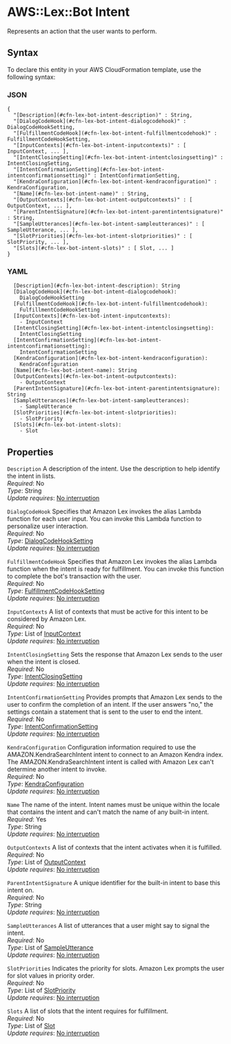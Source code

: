 # AWS::Lex::Bot Intent<a name="aws-properties-lex-bot-intent"></a>

Represents an action that the user wants to perform\.

## Syntax<a name="aws-properties-lex-bot-intent-syntax"></a>

To declare this entity in your AWS CloudFormation template, use the following syntax:

### JSON<a name="aws-properties-lex-bot-intent-syntax.json"></a>

```
{
  "[Description](#cfn-lex-bot-intent-description)" : String,
  "[DialogCodeHook](#cfn-lex-bot-intent-dialogcodehook)" : DialogCodeHookSetting,
  "[FulfillmentCodeHook](#cfn-lex-bot-intent-fulfillmentcodehook)" : FulfillmentCodeHookSetting,
  "[InputContexts](#cfn-lex-bot-intent-inputcontexts)" : [ InputContext, ... ],
  "[IntentClosingSetting](#cfn-lex-bot-intent-intentclosingsetting)" : IntentClosingSetting,
  "[IntentConfirmationSetting](#cfn-lex-bot-intent-intentconfirmationsetting)" : IntentConfirmationSetting,
  "[KendraConfiguration](#cfn-lex-bot-intent-kendraconfiguration)" : KendraConfiguration,
  "[Name](#cfn-lex-bot-intent-name)" : String,
  "[OutputContexts](#cfn-lex-bot-intent-outputcontexts)" : [ OutputContext, ... ],
  "[ParentIntentSignature](#cfn-lex-bot-intent-parentintentsignature)" : String,
  "[SampleUtterances](#cfn-lex-bot-intent-sampleutterances)" : [ SampleUtterance, ... ],
  "[SlotPriorities](#cfn-lex-bot-intent-slotpriorities)" : [ SlotPriority, ... ],
  "[Slots](#cfn-lex-bot-intent-slots)" : [ Slot, ... ]
}
```

### YAML<a name="aws-properties-lex-bot-intent-syntax.yaml"></a>

```
  [Description](#cfn-lex-bot-intent-description): String
  [DialogCodeHook](#cfn-lex-bot-intent-dialogcodehook): 
    DialogCodeHookSetting
  [FulfillmentCodeHook](#cfn-lex-bot-intent-fulfillmentcodehook): 
    FulfillmentCodeHookSetting
  [InputContexts](#cfn-lex-bot-intent-inputcontexts): 
    - InputContext
  [IntentClosingSetting](#cfn-lex-bot-intent-intentclosingsetting): 
    IntentClosingSetting
  [IntentConfirmationSetting](#cfn-lex-bot-intent-intentconfirmationsetting): 
    IntentConfirmationSetting
  [KendraConfiguration](#cfn-lex-bot-intent-kendraconfiguration): 
    KendraConfiguration
  [Name](#cfn-lex-bot-intent-name): String
  [OutputContexts](#cfn-lex-bot-intent-outputcontexts): 
    - OutputContext
  [ParentIntentSignature](#cfn-lex-bot-intent-parentintentsignature): String
  [SampleUtterances](#cfn-lex-bot-intent-sampleutterances): 
    - SampleUtterance
  [SlotPriorities](#cfn-lex-bot-intent-slotpriorities): 
    - SlotPriority
  [Slots](#cfn-lex-bot-intent-slots): 
    - Slot
```

## Properties<a name="aws-properties-lex-bot-intent-properties"></a>

`Description`  <a name="cfn-lex-bot-intent-description"></a>
A description of the intent\. Use the description to help identify the intent in lists\.  
*Required*: No  
*Type*: String  
*Update requires*: [No interruption](https://docs.aws.amazon.com/AWSCloudFormation/latest/UserGuide/using-cfn-updating-stacks-update-behaviors.html#update-no-interrupt)

`DialogCodeHook`  <a name="cfn-lex-bot-intent-dialogcodehook"></a>
Specifies that Amazon Lex invokes the alias Lambda function for each user input\. You can invoke this Lambda function to personalize user interaction\.  
*Required*: No  
*Type*: [DialogCodeHookSetting](aws-properties-lex-bot-dialogcodehooksetting.md)  
*Update requires*: [No interruption](https://docs.aws.amazon.com/AWSCloudFormation/latest/UserGuide/using-cfn-updating-stacks-update-behaviors.html#update-no-interrupt)

`FulfillmentCodeHook`  <a name="cfn-lex-bot-intent-fulfillmentcodehook"></a>
Specifies that Amazon Lex invokes the alias Lambda function when the intent is ready for fulfillment\. You can invoke this function to complete the bot's transaction with the user\.  
*Required*: No  
*Type*: [FulfillmentCodeHookSetting](aws-properties-lex-bot-fulfillmentcodehooksetting.md)  
*Update requires*: [No interruption](https://docs.aws.amazon.com/AWSCloudFormation/latest/UserGuide/using-cfn-updating-stacks-update-behaviors.html#update-no-interrupt)

`InputContexts`  <a name="cfn-lex-bot-intent-inputcontexts"></a>
A list of contexts that must be active for this intent to be considered by Amazon Lex\.  
*Required*: No  
*Type*: List of [InputContext](aws-properties-lex-bot-inputcontext.md)  
*Update requires*: [No interruption](https://docs.aws.amazon.com/AWSCloudFormation/latest/UserGuide/using-cfn-updating-stacks-update-behaviors.html#update-no-interrupt)

`IntentClosingSetting`  <a name="cfn-lex-bot-intent-intentclosingsetting"></a>
Sets the response that Amazon Lex sends to the user when the intent is closed\.  
*Required*: No  
*Type*: [IntentClosingSetting](aws-properties-lex-bot-intentclosingsetting.md)  
*Update requires*: [No interruption](https://docs.aws.amazon.com/AWSCloudFormation/latest/UserGuide/using-cfn-updating-stacks-update-behaviors.html#update-no-interrupt)

`IntentConfirmationSetting`  <a name="cfn-lex-bot-intent-intentconfirmationsetting"></a>
Provides prompts that Amazon Lex sends to the user to confirm the completion of an intent\. If the user answers "no," the settings contain a statement that is sent to the user to end the intent\.  
*Required*: No  
*Type*: [IntentConfirmationSetting](aws-properties-lex-bot-intentconfirmationsetting.md)  
*Update requires*: [No interruption](https://docs.aws.amazon.com/AWSCloudFormation/latest/UserGuide/using-cfn-updating-stacks-update-behaviors.html#update-no-interrupt)

`KendraConfiguration`  <a name="cfn-lex-bot-intent-kendraconfiguration"></a>
Configuration information required to use the AMAZON\.KendraSearchIntent intent to connect to an Amazon Kendra index\. The AMAZON\.KendraSearchIntent intent is called with Amazon Lex can't determine another intent to invoke\.  
*Required*: No  
*Type*: [KendraConfiguration](aws-properties-lex-bot-kendraconfiguration.md)  
*Update requires*: [No interruption](https://docs.aws.amazon.com/AWSCloudFormation/latest/UserGuide/using-cfn-updating-stacks-update-behaviors.html#update-no-interrupt)

`Name`  <a name="cfn-lex-bot-intent-name"></a>
The name of the intent\. Intent names must be unique within the locale that contains the intent and can't match the name of any built\-in intent\.  
*Required*: Yes  
*Type*: String  
*Update requires*: [No interruption](https://docs.aws.amazon.com/AWSCloudFormation/latest/UserGuide/using-cfn-updating-stacks-update-behaviors.html#update-no-interrupt)

`OutputContexts`  <a name="cfn-lex-bot-intent-outputcontexts"></a>
A list of contexts that the intent activates when it is fulfilled\.  
*Required*: No  
*Type*: List of [OutputContext](aws-properties-lex-bot-outputcontext.md)  
*Update requires*: [No interruption](https://docs.aws.amazon.com/AWSCloudFormation/latest/UserGuide/using-cfn-updating-stacks-update-behaviors.html#update-no-interrupt)

`ParentIntentSignature`  <a name="cfn-lex-bot-intent-parentintentsignature"></a>
A unique identifier for the built\-in intent to base this intent on\.  
*Required*: No  
*Type*: String  
*Update requires*: [No interruption](https://docs.aws.amazon.com/AWSCloudFormation/latest/UserGuide/using-cfn-updating-stacks-update-behaviors.html#update-no-interrupt)

`SampleUtterances`  <a name="cfn-lex-bot-intent-sampleutterances"></a>
A list of utterances that a user might say to signal the intent\.  
*Required*: No  
*Type*: List of [SampleUtterance](aws-properties-lex-bot-sampleutterance.md)  
*Update requires*: [No interruption](https://docs.aws.amazon.com/AWSCloudFormation/latest/UserGuide/using-cfn-updating-stacks-update-behaviors.html#update-no-interrupt)

`SlotPriorities`  <a name="cfn-lex-bot-intent-slotpriorities"></a>
Indicates the priority for slots\. Amazon Lex prompts the user for slot values in priority order\.  
*Required*: No  
*Type*: List of [SlotPriority](aws-properties-lex-bot-slotpriority.md)  
*Update requires*: [No interruption](https://docs.aws.amazon.com/AWSCloudFormation/latest/UserGuide/using-cfn-updating-stacks-update-behaviors.html#update-no-interrupt)

`Slots`  <a name="cfn-lex-bot-intent-slots"></a>
A list of slots that the intent requires for fulfillment\.  
*Required*: No  
*Type*: List of [Slot](aws-properties-lex-bot-slot.md)  
*Update requires*: [No interruption](https://docs.aws.amazon.com/AWSCloudFormation/latest/UserGuide/using-cfn-updating-stacks-update-behaviors.html#update-no-interrupt)